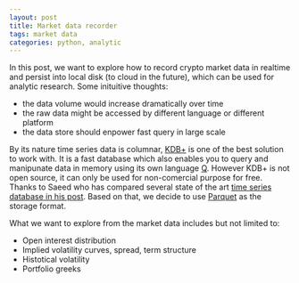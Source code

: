 ```yaml
---
layout: post
title: Market data recorder
tags: market data
categories: python, analytic
---
```


In this post, we want to explore how to record crypto market data in realtime and persist into local disk (to cloud in the future), which can be used for analytic research. Some inituitive thoughts:
* the data volume would increase dramatically over time
* the raw data might be accessed by different language or different platform
* the data store should enpower fast query in large scale

By its nature time series data is columnar, [KDB+](https://kx.com/) is one of the best solution to work with. It is a fast database which also enables you to query and manipunate data in memory using its own language [Q](https://code.kx.com/q/). However KDB+ is not open source, it can only be used for non-comercial purpose for free. Thanks to Saeed who has compared several state of the art [time series database in his post](https://www.cuemacro.com/2019/02/02/storing-time-series-data/). Based on that, we decide to use [Parquet](https://parquet.apache.org/) as the storage format. 

What we want to explore from the market data includes but not limited to:
* Open interest distribution
* Implied volatility curves, spread, term structure
* Histotical volatility
* Portfolio greeks